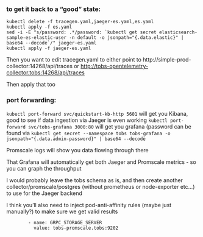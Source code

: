 ### to get it back to a “good” state:

```
kubectl delete -f tracegen.yaml,jaeger-es.yaml,es.yaml
kubectl apply -f es.yaml
sed -i -E "s/password: .*/password: `kubectl get secret elasticsearch-sample-es-elastic-user -n default -o jsonpath="{.data.elastic}" | base64 --decode`/" jaeger-es.yaml
kubectl apply -f jaeger-es.yaml
```

Then you want to edit tracegen.yaml to either point to http://simple-prod-collector:14268/api/traces or 
http://tobs-opentelemetry-collector.tobs:14268/api/traces

Then apply that too

### port forwarding:
`kubectl port-forward svc/quickstart-kb-http 5601` will get you Kibana, good to see if data ingestion via Jaeger 
is even working
`kubectl port-forward svc/tobs-grafana 3000:80`  will get you grafana (password can be found via 
`kubectl get secret --namespace tobs tobs-grafana -o jsonpath="{.data.admin-password}" | base64 --decode`

Promscale logs will show you data flowing through there

That Grafana will automatically get both Jaeger and Promscale metrics - so you can graph the throughput

I would probably leave the tobs schema as is, and then create another collector/promscale/postgres (without 
prometheus or node-exporter etc…) to use for the Jaeger backend

I think you’ll also need to inject pod-anti-affinity rules (maybe just manually?) to make sure we get valid 
results


            - name: GRPC_STORAGE_SERVER
              value: tobs-promscale.tobs:9202